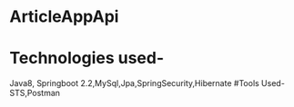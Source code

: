 # ArticleAppApi
# Technologies used-
 Java8, Springboot 2.2,MySql,Jpa,SpringSecurity,Hibernate
#Tools Used- STS,Postman

